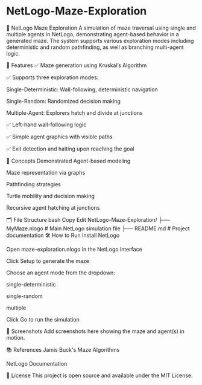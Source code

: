 # NetLogo-Maze-Exploration

🧭 NetLogo Maze Exploration
A simulation of maze traversal using single and multiple agents in NetLogo, demonstrating agent-based behavior in a generated maze. The system supports various exploration modes including deterministic and random pathfinding, as well as branching multi-agent logic.

🚀 Features
✅ Maze generation using Kruskal’s Algorithm

✅ Supports three exploration modes:

Single-Deterministic: Wall-following, deterministic navigation

Single-Random: Randomized decision making

Multiple-Agent: Explorers hatch and divide at junctions

✅ Left-hand wall-following logic

✅ Simple agent graphics with visible paths

✅ Exit detection and halting upon reaching the goal

🧠 Concepts Demonstrated
Agent-based modeling

Maze representation via graphs

Pathfinding strategies

Turtle mobility and decision making

Recursive agent hatching at junctions

🗂️ File Structure
bash
Copy
Edit
NetLogo-Maze-Exploration/
├── MyMaze.nlogo             # Main NetLogo simulation file
├── README.md                # Project documentation
🛠️ How to Run
Install NetLogo

Open maze-exploration.nlogo in the NetLogo interface

Click Setup to generate the maze

Choose an agent mode from the dropdown:

single-deterministic

single-random

multiple

Click Go to run the simulation

📸 Screenshots
Add screenshots here showing the maze and agent(s) in motion.

📚 References
Jamis Buck's Maze Algorithms

NetLogo Documentation

📖 License
This project is open source and available under the MIT License.

